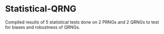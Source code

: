 # Statistical-QRNG
Compiled results of 5 statistical tests done on 2 PRNGs and 2 QRNGs to test for biases and robustness of QRNGs.
